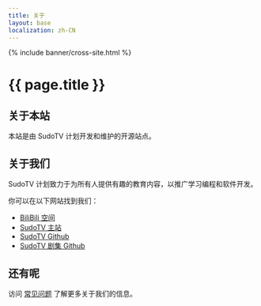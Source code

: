 ```yaml
---
title: 关于
layout: base
localization: zh-CN
---
```


{% include banner/cross-site.html %}

# {{ page.title }}

## 关于本站

本站是由 SudoTV 计划开发和维护的开源站点。

## 关于我们

SudoTV 计划致力于为所有人提供有趣的教育内容，以推广学习编程和软件开发。

你可以在以下网站找到我们：

- [BiliBili 空间](https://space.bilibili.com/351184)
- [SudoTV 主站](https://sudo.tv)
- [SudoTV Github](https://github.com/SudoTV)
- [SudoTV 剧集 Github](https://github.com/SudoTVSeries)

## 还有呢

访问 [常见问题](https://sudo.tv/frequently-asked-questions) 了解更多关于我们的信息。
